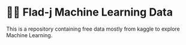 # 👨‍🔬 Flad-j Machine Learning Data


This is a repository containing free data mostly from kaggle to explore Machine Learning.
